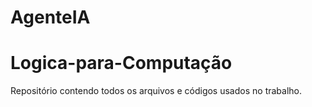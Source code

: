 # AgenteIA
# Logica-para-Computação
Repositório contendo todos os arquivos e códigos usados no trabalho.
